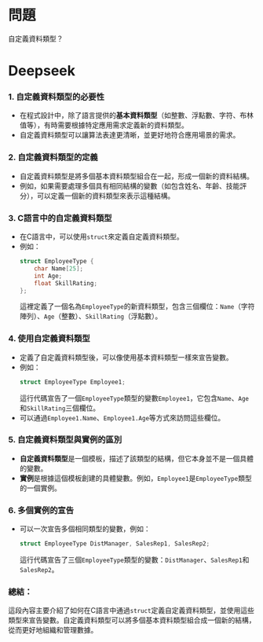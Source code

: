 # 問題

自定義資料類型？

# Deepseek

### 1. **自定義資料類型的必要性**
   - 在程式設計中，除了語言提供的**基本資料類型**（如整數、浮點數、字符、布林值等），有時需要根據特定應用需求定義新的資料類型。
   - 自定義資料類型可以讓算法表達更清晰，並更好地符合應用場景的需求。

### 2. **自定義資料類型的定義**
   - 自定義資料類型是將多個基本資料類型組合在一起，形成一個新的資料結構。
   - 例如，如果需要處理多個具有相同結構的變數（如包含姓名、年齡、技能評分），可以定義一個新的資料類型來表示這種結構。

### 3. **C語言中的自定義資料類型**
   - 在C語言中，可以使用`struct`來定義自定義資料類型。
   - 例如：
     ```c
     struct EmployeeType {
         char Name[25];
         int Age;
         float SkillRating;
     };
     ```
     這裡定義了一個名為`EmployeeType`的新資料類型，包含三個欄位：`Name`（字符陣列）、`Age`（整數）、`SkillRating`（浮點數）。

### 4. **使用自定義資料類型**
   - 定義了自定義資料類型後，可以像使用基本資料類型一樣來宣告變數。
   - 例如：
     ```c
     struct EmployeeType Employee1;
     ```
     這行代碼宣告了一個`EmployeeType`類型的變數`Employee1`，它包含`Name`、`Age`和`SkillRating`三個欄位。
   - 可以通過`Employee1.Name`、`Employee1.Age`等方式來訪問這些欄位。

### 5. **自定義資料類型與實例的區別**
   - **自定義資料類型**是一個模板，描述了該類型的結構，但它本身並不是一個具體的變數。
   - **實例**是根據這個模板創建的具體變數。例如，`Employee1`是`EmployeeType`類型的一個實例。

### 6. **多個實例的宣告**
   - 可以一次宣告多個相同類型的變數，例如：
     ```c
     struct EmployeeType DistManager, SalesRep1, SalesRep2;
     ```
     這行代碼宣告了三個`EmployeeType`類型的變數：`DistManager`、`SalesRep1`和`SalesRep2`。

### 總結：
這段內容主要介紹了如何在C語言中通過`struct`定義自定義資料類型，並使用這些類型來宣告變數。自定義資料類型可以將多個基本資料類型組合成一個新的結構，從而更好地組織和管理數據。